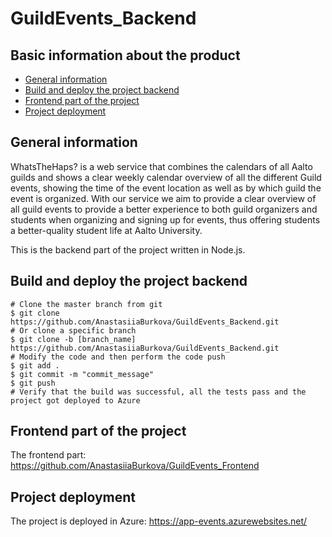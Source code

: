 # GuildEvents_Backend
## Basic information about the product
- [General information](#general-information)
- [Build and deploy the project backend](#build-and-deploy-the-project-backend)
- [Frontend part of the project](#frontend-part-of-the-project)
- [Project deployment](#project-deployment)
## General information
 WhatsTheHaps? is a web service that combines the calendars of all Aalto guilds and shows a clear weekly calendar overview of all the different Guild events, showing the time of the event location as well as by which guild the event is organized.
 With our service we aim to provide a clear overview of all guild events to provide a better experience to both guild organizers and students when organizing and signing up for events, thus offering students a better-quality student life at Aalto University.

This is the backend part of the project written in Node.js.

## Build and deploy the project backend 

```
# Clone the master branch from git
$ git clone https://github.com/AnastasiiaBurkova/GuildEvents_Backend.git
# Or clone a specific branch
$ git clone -b [branch_name] https://github.com/AnastasiiaBurkova/GuildEvents_Backend.git
# Modify the code and then perform the code push
$ git add .
$ git commit -m "commit_message"
$ git push
# Verify that the build was successful, all the tests pass and the project got deployed to Azure
```
## Frontend part of the project 
The frontend part: https://github.com/AnastasiiaBurkova/GuildEvents_Frontend

## Project deployment 
The project is deployed in Azure: https://app-events.azurewebsites.net/
